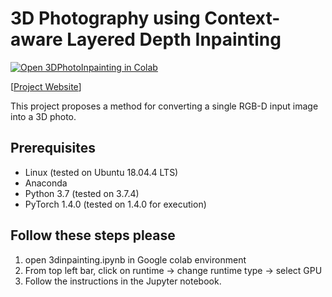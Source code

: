 # 3D Photography using Context-aware Layered Depth Inpainting

[![Open 3DPhotoInpainting in Colab](https://colab.research.google.com/assets/colab-badge.svg)](https://colab.research.google.com/drive/1uk9BbDVaBF06OFv3-yFGXnlSMQ1KHZc2)

[[Project Website](https://shihmengli.github.io/3D-Photo-Inpainting/)]

[//]: # (<p float='left'>)

[//]: # (<img src='./my_images/cat.jpg' width='200'/> | <img src='./my_images/dog.jpg' width='200'/>)

[//]: # (</p>)

This project proposes a method for converting a single RGB-D input image into a 3D photo.
<br/>

## Prerequisites

- Linux (tested on Ubuntu 18.04.4 LTS)
- Anaconda
- Python 3.7 (tested on 3.7.4)
- PyTorch 1.4.0 (tested on 1.4.0 for execution)


## Follow these steps please
1. open 3dinpainting.ipynb in Google colab environment
2. From top left bar, click on runtime -> change runtime type -> select GPU
3. Follow the instructions in the Jupyter notebook.

